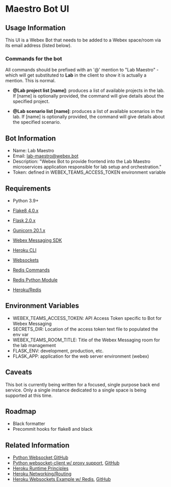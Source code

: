 # Maestro Bot UI

## Usage Information

This UI is a Webex Bot that needs to be added to a Webex space/room via
its email address (listed below).

### Commands for the bot

All commands should be prefixed with an '@' mention to "Lab Maestro" -
which will get substituted to **Lab** in the client to show it is
actually a mention. This is normal.

- **@Lab project list [name]**: produces a list of available projects
in the lab.  If [name] is optionally provided, the command will give
details about the specified project.

- **@Lab scenario list [name]**: produces a list of available scenarios
in the lab.  If [name] is optionally provided, the command will give
details about the specified scenario.


## Bot Information

- Name: Lab Maestro
- Email: lab-maestro@webex.bot
- Description: "Webex Bot to provide frontend into the Lab Maestro microservices application responsible for lab setup and orchestration."
- Token: defined in WEBEX_TEAMS_ACCESS_TOKEN environment variable

## Requirements

- Python 3.9+
- [Flake8 4.0.x](https://flake8.pycqa.org/en/latest/)
- [Flask 2.0.x](https://flask.palletsprojects.com/en/2.0.x/)
- [Gunicorn 20.1.x](https://docs.gunicorn.org/en/latest/index.html)
- [Webex Messaging SDK](https://webexteamssdk.readthedocs.io/en/latest/index.html)

- [Heroku CLI](https://devcenter.heroku.com/categories/command-line)
- [Websockets](https://websockets.readthedocs.io/en/stable/)
- [Redis Commands](https://redis.io/commands)
- [Redis Python Module](https://redis.readthedocs.io/en/latest/)
- [Heroku/Redis](https://devcenter.heroku.com/articles/connecting-heroku-redis#connecting-in-python)

## Environment Variables

- WEBEX_TEAMS_ACCESS_TOKEN: API Access Token specific to Bot for Webex Messaging
- SECRETS_DIR: Location of the access token text file to populated the env var
- WEBEX_TEAMS_ROOM_TITLE: Title of the Webex Messaging room for the lab management
- FLASK_ENV: development, production, etc.
- FLASK_APP: application for the web server environment (webex)

## Caveats

This bot is currently being written for a focused, single purpose back end
service. Only a single instance dedicated to a single space is being
supported at this time.

## Roadmap

- Black formatter
- Precommit hooks for flake8 and black

## Related Information

- [Python Websocket GitHub](https://github.com/aaugustin/websockets)
- [Python websocket-client w/ proxy support](https://websocket-client.readthedocs.io/en/latest/), [GitHub](https://github.com/websocket-client/websocket-client)
- [Heroku Runtime Principles](https://devcenter.heroku.com/articles/runtime-principles)
- [Heroku Networking/Routing](https://devcenter.heroku.com/articles/http-routing)
- [Heroku Websockets Example w/ Redis](https://devcenter.heroku.com/articles/python-websockets), [GitHub](https://github.com/heroku-examples/python-websockets-chat)
